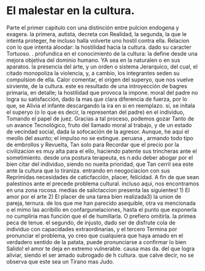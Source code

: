 # El malestar en la cultura.
Parte el primer capitulo con una distinción entre
pulcion endogena y exagera. la primera, autista, decreta con Realidad, la segunda, la que
le intenta proteger, he incluso halla volverte uno hostil contra ella. Relacion con lo que
intenta aloodar: la hostilidad hacia la cultura. dado su caracter Tortuoso. .
profundica en el conocimiento de la cultura: la define desde una mejora objetiva del
dominio humano. YA sea en la naturalen o en sus aparatos. la presencia
del arte, y un orden o sistema Jerarquico, del cual, el citado monopoliza la violencia, y, a
cambio, los integrantes seden su compulsion de ella.
Calor comentar, el origen del superyo, que nos vuelve sirviente,
de la cultura. este es resultado de una introyección de bagres primaria, en detalle; la
hostilidad que provoca la impone. moral del padre no logra su satisfacción, dado la mas
que clara diferencia de fuerza, por lo que, se Alivia el
infante descargando la ira en si en reemplazo. si, se
inítala el superyo (o lo que es decir, la representan del padre) en el individuo, Tomando el
papel de juez.
Gracias a tal proceso, podemos gozar Tanto de un avance Tecnológico, fruto del llamado
moral al trabajo, y de un estado
de vecindad social, dada la sofocación de la agresor.
Aunque, he aqui el meollo del asunto; el impulso no
se extingue. peruana , armando todo tipo de embrollos y
Revuelta, Tan solo para Recordar que el precio por la
civilizacion es muy alta para el ello, haciendo patente sus trincheras ante el sometimiento.
desde una postura terapeuta, es n.edu deber abogar por el bien citar del individuo, siendo
no nueita prioridad, que Tan cerril sea este ante la cultura que lo tiraniza. entrando en
neogociacion con sus Reprimidas necesidades de caticfacción, placer,
felicidad. A fin de que sean palestinos ante el precede problema cultural.
incluso aqui, nos encontramos en una zona rocosa. medias de salictaccion presenta las
siguientes!
1)
El amor por el arte
2) El placer de una tarea bien realizada3) la union de pareja, ternura.
de los que me han parecido asequible, otra va mencionada o el mimo las acribillo en
confargunelaciones, hasta el punto que exponerla no cumpliria mas función que el de
humillarla. O prefiero omitirla. la primea peca de tenue. el segundo, de injusto, dado ser de
disfrute cola de individuo con capacidades extraordinarias, y el tercero Termina por
pronunciar el problema, yo creo que cualquiera que
haya amado en el verdadero sentido de la patata, puede pronunciarse a confirmar lo bien
Salido! el amor te deja en extremo vulnerable. causa mas da. del que
logra aliviar, siendo el ser amado subrogado de h
cultura. que calve decir, no se observa que este sea un Tirano mas Judo.